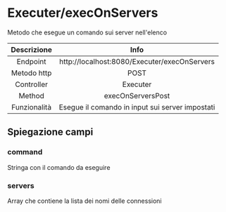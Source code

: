 # Executer/execOnServers
Metodo che esegue un comando sui server nell'elenco

| Descrizione | Info |
|:-:|:-:|
| Endpoint | http://localhost:8080/Executer/execOnServers |
| Metodo http | POST |
| Controller | Executer |
| Method | execOnServersPost |
| Funzionalità | Esegue il comando in input sui server impostati |

## Spiegazione campi
### command
Stringa con il comando da eseguire
### servers
Array che contiene la lista dei nomi delle connessioni